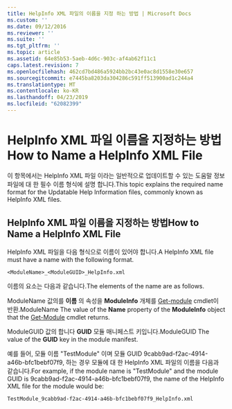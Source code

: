 ```yaml
---
title: HelpInfo XML 파일의 이름을 지정 하는 방법 | Microsoft Docs
ms.custom: ''
ms.date: 09/12/2016
ms.reviewer: ''
ms.suite: ''
ms.tgt_pltfrm: ''
ms.topic: article
ms.assetid: 64e85b53-5aeb-4d6c-903c-af4ab62f11c1
caps.latest.revision: 7
ms.openlocfilehash: 462cd7bd486a5924bb2bc43e0ac8d1558e30e657
ms.sourcegitcommit: e7445ba8203da304286c591ff513900ad1c244a4
ms.translationtype: MT
ms.contentlocale: ko-KR
ms.lasthandoff: 04/23/2019
ms.locfileid: "62082399"
---
```

# <a name="how-to-name-a-helpinfo-xml-file"></a><span data-ttu-id="dbffe-102">HelpInfo XML 파일 이름을 지정하는 방법</span><span class="sxs-lookup"><span data-stu-id="dbffe-102">How to Name a HelpInfo XML File</span></span>

<span data-ttu-id="dbffe-103">이 항목에서는 HelpInfo XML 파일 이라는 일반적으로 업데이트할 수 있는 도움말 정보 파일에 대 한 필수 이름 형식에 설명 합니다.</span><span class="sxs-lookup"><span data-stu-id="dbffe-103">This topic explains the required name format for the Updatable Help Information files, commonly known as HelpInfo XML files.</span></span>

## <a name="how-to-name-a-helpinfo-xml-file"></a><span data-ttu-id="dbffe-104">HelpInfo XML 파일 이름을 지정하는 방법</span><span class="sxs-lookup"><span data-stu-id="dbffe-104">How to Name a HelpInfo XML File</span></span>

<span data-ttu-id="dbffe-105">HelpInfo XML 파일을 다음 형식으로 이름이 있어야 합니다.</span><span class="sxs-lookup"><span data-stu-id="dbffe-105">A HelpInfo XML file must have a name with the following format.</span></span>

`<ModuleName>_<ModuleGUID>_HelpInfo.xml`

<span data-ttu-id="dbffe-106">이름의 요소는 다음과 같습니다.</span><span class="sxs-lookup"><span data-stu-id="dbffe-106">The elements of the name are as follows.</span></span>

<span data-ttu-id="dbffe-107">ModuleName 값의를 **이름** 의 속성을 **ModuleInfo** 개체를 [Get-module](/powershell/module/Microsoft.PowerShell.Core/Get-Module) cmdlet이 반환.</span><span class="sxs-lookup"><span data-stu-id="dbffe-107">ModuleName The value of the **Name** property of the **ModuleInfo** object that the [Get-Module](/powershell/module/Microsoft.PowerShell.Core/Get-Module) cmdlet returns.</span></span>

<span data-ttu-id="dbffe-108">ModuleGUID 값의 합니다 **GUID** 모듈 매니페스트 키입니다.</span><span class="sxs-lookup"><span data-stu-id="dbffe-108">ModuleGUID The value of the **GUID** key in the module manifest.</span></span>

<span data-ttu-id="dbffe-109">예를 들어, 모듈 이름 "TestModule" 이며 모듈 GUID 9cabb9ad-f2ac-4914-a46b-bfc1bebf07f9, 하는 경우 모듈에 대 한 HelpInfo XML 파일의 이름을 다음과 같습니다.</span><span class="sxs-lookup"><span data-stu-id="dbffe-109">For example, if the module name is "TestModule" and the module GUID is 9cabb9ad-f2ac-4914-a46b-bfc1bebf07f9, the name of the HelpInfo XML file for the module would be:</span></span>

`TestModule_9cabb9ad-f2ac-4914-a46b-bfc1bebf07f9_HelpInfo.xml`